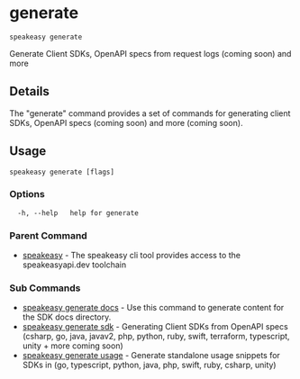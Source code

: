 # generate  
`speakeasy generate`  


Generate Client SDKs, OpenAPI specs from request logs (coming soon) and more  

## Details

The "generate" command provides a set of commands for generating client SDKs, OpenAPI specs (coming soon) and more (coming soon).

## Usage

```
speakeasy generate [flags]
```

### Options

```
  -h, --help   help for generate
```

### Parent Command

* [speakeasy](../README.md)	 - The speakeasy cli tool provides access to the speakeasyapi.dev toolchain
### Sub Commands

* [speakeasy generate docs](docs.md)	 - Use this command to generate content for the SDK docs directory.
* [speakeasy generate sdk](sdk/README.md)	 - Generating Client SDKs from OpenAPI specs (csharp, go, java, javav2, php, python, ruby, swift, terraform, typescript, unity + more coming soon)
* [speakeasy generate usage](usage.md)	 - Generate standalone usage snippets for SDKs in (go, typescript, python, java, php, swift, ruby, csharp, unity)
